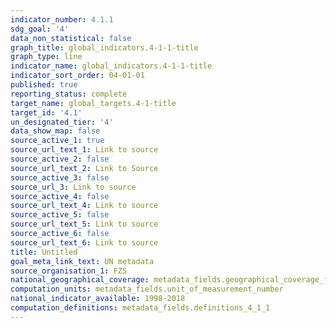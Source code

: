```yaml
---
indicator_number: 4.1.1
sdg_goal: '4'
data_non_statistical: false
graph_title: global_indicators.4-1-1-title
graph_type: line
indicator_name: global_indicators.4-1-1-title
indicator_sort_order: 04-01-01
published: true
reporting_status: complete
target_name: global_targets.4-1-title
target_id: '4.1'
un_designated_tier: '4'
data_show_map: false
source_active_1: true
source_url_text_1: Link to source
source_active_2: false
source_url_text_2: Link to Source
source_active_3: false
source_url_3: Link to source
source_active_4: false
source_url_text_4: Link to source
source_active_5: false
source_url_text_5: Link to source
source_active_6: false
source_url_text_6: Link to source
title: Untitled
goal_meta_link_text: UN metadata
source_organisation_1: FZS
national_geographical_coverage: metadata_fields.geographical_coverage_fbih_cantons
computation_units: metadata_fields.unit_of_measurement_number
national_indicator_available: 1998-2018
computation_definitions: metadata_fields.definitions_4_1_1
---
```

